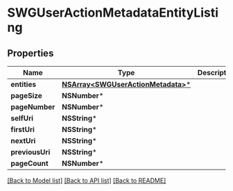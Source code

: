 # SWGUserActionMetadataEntityListing

## Properties
Name | Type | Description | Notes
------------ | ------------- | ------------- | -------------
**entities** | [**NSArray&lt;SWGUserActionMetadata&gt;***](SWGUserActionMetadata.md) |  | [optional] 
**pageSize** | **NSNumber*** |  | [optional] 
**pageNumber** | **NSNumber*** |  | [optional] 
**selfUri** | **NSString*** |  | [optional] 
**firstUri** | **NSString*** |  | [optional] 
**nextUri** | **NSString*** |  | [optional] 
**previousUri** | **NSString*** |  | [optional] 
**pageCount** | **NSNumber*** |  | [optional] 

[[Back to Model list]](../README.md#documentation-for-models) [[Back to API list]](../README.md#documentation-for-api-endpoints) [[Back to README]](../README.md)


